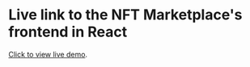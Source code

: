 # Live link to the NFT Marketplace's frontend in React
[Click to view live demo](https://telekinetic-0004.github.io/reacttest/).
 
